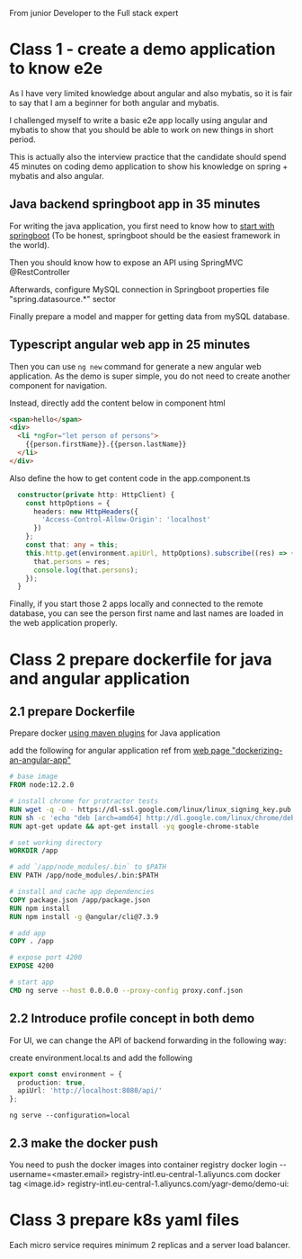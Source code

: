 From junior Developer to the Full stack expert

# Class 1 - create a demo application to know e2e

As I have very limited knowledge about angular and also mybatis, so it is fair to say that I am a beginner for both angular and mybatis.

I challenged myself to write a basic e2e app locally using angular and mybatis to show that you should be able to work on new things in short period.

This is actually also the interview practice that the candidate should spend 45 minutes on coding demo application to show his knowledge on spring + mybatis and also angular.

## Java backend springboot app in 35 minutes

For writing the java application, you first need to know how to [start with springboot](https://start.spring.io/) (To be honest, springboot should be the easiest framework in the world).

Then you should know how to expose an API using SpringMVC @RestController

Afterwards, configure MySQL connection in Springboot properties file "spring.datasource.*" sector

Finally prepare a model and mapper for getting data from mySQL database.

## Typescript angular web app in 25 minutes

Then you can use  ```ng new``` command for generate a new angular web application.
As the demo is super simple, you do not need to create another component for navigation.

Instead, directly add the content below in component html
``` html
<span>hello</span>
<div>
  <li *ngFor="let person of persons">
    {{person.firstName}}.{{person.lastName}}
  </li>
</div>
```

Also define the how to get content code in the app.component.ts
``` typescript
  constructor(private http: HttpClient) {
    const httpOptions = {
      headers: new HttpHeaders({
        'Access-Control-Allow-Origin': 'localhost'
      })
    };
    const that: any = this;
    this.http.get(environment.apiUrl, httpOptions).subscribe((res) => {
      that.persons = res;
      console.log(that.persons);
    });
  }
```

Finally, if you start those 2 apps locally and connected to the remote database, you can see the person first name and last names are loaded in the web application properly.

# Class 2 prepare dockerfile for java and angular application

## 2.1 prepare Dockerfile
Prepare docker [using maven plugins](https://spring.io/guides/gs/spring-boot-docker/) for Java application

add the following for angular application ref from [web page "dockerizing-an-angular-app"](https://mherman.org/blog/dockerizing-an-angular-app/)
``` dockerfile
# base image
FROM node:12.2.0

# install chrome for protractor tests
RUN wget -q -O - https://dl-ssl.google.com/linux/linux_signing_key.pub | apt-key add -
RUN sh -c 'echo "deb [arch=amd64] http://dl.google.com/linux/chrome/deb/ stable main" >> /etc/apt/sources.list.d/google.list'
RUN apt-get update && apt-get install -yq google-chrome-stable

# set working directory
WORKDIR /app

# add `/app/node_modules/.bin` to $PATH
ENV PATH /app/node_modules/.bin:$PATH

# install and cache app dependencies
COPY package.json /app/package.json
RUN npm install
RUN npm install -g @angular/cli@7.3.9

# add app
COPY . /app

# expose port 4200
EXPOSE 4200

# start app
CMD ng serve --host 0.0.0.0 --proxy-config proxy.conf.json

```


## 2.2 Introduce profile concept in both demo
For UI, we can change the API of backend forwarding in the following way:

create environment.local.ts and add the following
``` typescript
export const environment = {
  production: true,
  apiUrl: 'http://localhost:8080/api/'
};
```
``` console
ng serve --configuration=local
```

## 2.3 make the docker push
You need to push the docker images into container registry
docker login --username=<master.email> registry-intl.eu-central-1.aliyuncs.com
docker tag <image.id> registry-intl.eu-central-1.aliyuncs.com/yagr-demo/demo-ui:<version>

# Class 3 prepare k8s yaml files
Each micro service requires minimum 2 replicas and a server load balancer.

